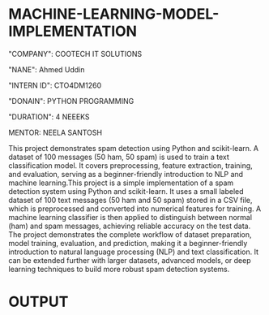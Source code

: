 # MACHINE-LEARNING-MODEL-IMPLEMENTATION

"COMPANY": COOTECH IT SOLUTIONS

"NANE": Ahmed Uddin

"INTERN ID": CTO4DM1260

"DONAIN": PYTHON PROGRAMMING

"DURATION": 4 NEEEKS

MENTOR: NEELA SANTOSH

This project demonstrates spam detection using Python and scikit-learn. A dataset of 100 messages (50 ham, 50 spam) is used to train a text classification model. It covers preprocessing, feature extraction, training, and evaluation, serving as a beginner-friendly introduction to NLP and machine learning.This project is a simple implementation of a spam detection system using Python and scikit-learn. It uses a small labeled dataset of 100 text messages (50 ham and 50 spam) stored in a CSV file, which is preprocessed and converted into numerical features for training. A machine learning classifier is then applied to distinguish between normal (ham) and spam messages, achieving reliable accuracy on the test data. The project demonstrates the complete workflow of dataset preparation, model training, evaluation, and prediction, making it a beginner-friendly introduction to natural language processing (NLP) and text classification. It can be extended further with larger datasets, advanced models, or deep learning techniques to build more robust spam detection systems.

# OUTPUT


